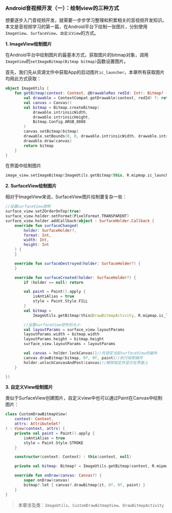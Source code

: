 ### Android音视频开发（一）：绘制view的三种方式

想要逐步入门音视频开发，就需要一步步学习整理和积累相关的音视频开发知识。本文是音视频学习的第一篇，在Android平台下绘制一张图片，分别使用`ImageView`、`SurfaceView`、`自定义View`的方式。

**1.	ImageView绘制图片**

在Android平台中绘制图片的最基本方式，获取图片的bitmap对象，调用`ImageView`的`setImageBitmap(Bitmap bitmap)`函数设置图片。

首先，我们先从资源文件中获取App的启动图片`ic_launcher`，本章所有获取图片均用此方式获取：

```kotlin
object ImageUtils {
    fun getBitmap(context: Context, @DrawableRes redId: Int): Bitmap? {
        val drawable = ContextCompat.getDrawable(context, redId) ?: return null
        val canvas = Canvas()
        val bitmap = Bitmap.createBitmap(
            drawable.intrinsicWidth,
            drawable.intrinsicHeight,
            Bitmap.Config.ARGB_8888
        )
        canvas.setBitmap(bitmap)
        drawable.setBounds(0, 0, drawable.intrinsicWidth, drawable.intrinsicHeight)
        drawable.draw(canvas)
        return bitmap
    }
}
```

在界面中绘制图片

```kotlin
image_view.setImageBitmap(ImageUtils.getBitmap(this, R.mipmap.ic_launcher))
```

**2.	SurfaceView绘制图片**

相对于ImageView来说，SurfaceView图片绘制要复杂一些：

```kotlin
//设置surfaceView透明
surface_view.setZOrderOnTop(true)
surface_view.holder.setFormat(PixelFormat.TRANSPARENT)
surface_view.holder.addCallback(object : SurfaceHolder.Callback {
    override fun surfaceChanged(
        holder: SurfaceHolder?,
        format: Int,
        width: Int,
        height: Int
    ) {
    }

    override fun surfaceDestroyed(holder: SurfaceHolder?) {
    }

    override fun surfaceCreated(holder: SurfaceHolder?) {
        if (holder == null) return

        val paint = Paint().apply {
            isAntiAlias = true
            style = Paint.Style.FILL
        }
        val bitmap =
            ImageUtils.getBitmap(this@DrawBitmapActivity, R.mipmap.ic_launcher) ?: return

        //设置surfaceView控件的大小
        val layoutParams = surface_view.layoutParams
        layoutParams.width = bitmap.width
        layoutParams.height = bitmap.height
        surface_view.layoutParams = layoutParams

        val canvas = holder.lockCanvas()//先锁定当前surfaceView的画布
        canvas.drawBitmap(bitmap, 0f, 0f, paint)//执行绘制操作
        holder.unlockCanvasAndPost(canvas)//解除锁定并显示在界面上
    }

})
```

**3.	自定义View绘制图片**

类似于SurfaceView创建图片，自定义view中也可以通过Paint在Canvas中绘制图片：

```kotlin
class CustomDrawBitmapView(
    context: Context,
    attrs: AttributeSet?
) : View(context, attrs) {
    private val paint = Paint().apply {
        isAntiAlias = true
        style = Paint.Style.STROKE
    }

    constructor(context: Context) : this(context, null)

    private val bitmap: Bitmap? = ImageUtils.getBitmap(context, R.mipmap.ic_launcher)

    override fun onDraw(canvas: Canvas?) {
        super.onDraw(canvas)
        bitmap?.let { canvas?.drawBitmap(it, 0f, 0f, paint) }
    }
}
```



> 本章涉及类：`ImageUtils`、`CustomDrawBitmapView`、`DrawBitmapActivity`

